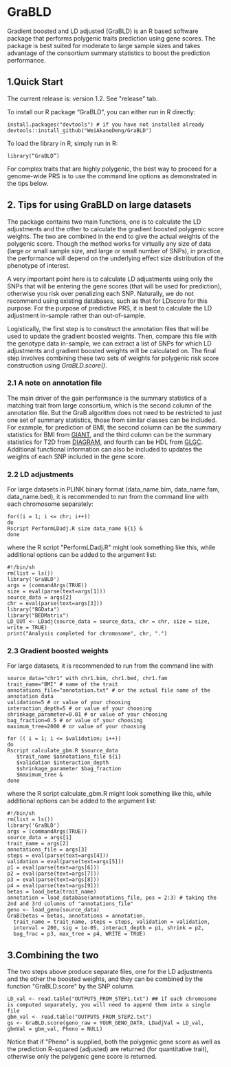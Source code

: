 # GraBLD

Gradient boosted and LD adjusted (GraBLD) is an R based software package that performs polygenic traits prediction using gene scores. The package is best suited for moderate to large sample sizes and takes advantage of the consortium summary statistics to boost the prediction performance. 

## 1.Quick Start  

The current release is: version 1.2. See "release" tab. 

To install our R package “GraBLD”, you can either run in R directly:

    install.packages("devtools") # if you have not installed already
    devtools::install_github("WeiAkaneDeng/GraBLD")

To load the library in R, simply run in R:

    library(“GraBLD”)
    
For complex traits that are highly polygenic, the best way to proceed for a genome-wide PRS is to use the command line options as demonstrated in the tips below.

## 2. Tips for using GraBLD on large datasets

The package contains two main functions, one is to calculate the LD adjustments and the other to calculate the gradient boosted polygenic score weights. The two are combined in the end to give the actual weights of the polygenic score. Though the method works for virtually any size of data (large or small sample size, and large or small number of SNPs), in practice, the performance will depend on the underlying effect size distribution of the phenotype of interest.  

A very important point here is to calculate LD adjustments using only the SNPs that will be entering the gene scores (that will be used for prediction), otherwise you risk over penalizing each SNP. Naturally, we do not recommend using existing databases, such as that for LDscore for this purpose. For the purpose of predictive PRS, it is best to calculate the LD adjustment in-sample rather than out-of-sample. 

Logistically, the first step is to construct the annotation files that will be used to update the gradient boosted weights. Then, compare this file with the genotype data in-sample, we can extract a list of SNPs for which LD adjustments and gradient boosted weights will be calculated on. The final step involves combining these two sets of weights for polygenic risk score construction using *GraBLD.score()*.


### 2.1 A note on annotation file

The main driver of the gain performance is the summary statistics of a matching trait from large consortium, which is the second column of the annotation file. But the GraB algorithm does not need to be restricted to just one set of summary statistics, those from similar classes can be included. For example, for prediction of BMI, the second column can be the summary statistics for BMI from [GIANT](https://portals.broadinstitute.org/collaboration/giant/index.php/GIANT_consortium_data_files), and the third column can be the summary statistics for T2D from [DIAGRAM](https://www.diagram-consortium.org/), and fourth can be HDL from [GLGC](http://lipidgenetics.org). Additional functional information can also be included to updates the weights of each SNP included in the gene score.


### 2.2 LD adjustments

For large datasets in PLINK binary format (data_name.bim, data_name.fam, data_name.bed), it is recommended to run from the command line with each chromosome separately: 

    for((i = 1; i <= chr; i++))
    do
    Rscript PerformLDadj.R size data_name ${i} &
    done

where the R script "PerformLDadj.R" might look something like this, while additional options can be added to the argument list: 
    
    #!/bin/sh
    rm(list = ls())
    library('GraBLD')
    args = (commandArgs(TRUE))
    size = eval(parse(text=args[1]))
    source_data = args[2]
    chr = eval(parse(text=args[3]))
    library("BGData")
    library("BEDMatrix")
    LD_OUT <- LDadj(source_data = source_data, chr = chr, size = size, write = TRUE)
    print("Analysis completed for chromosome", chr, ".")


### 2.3 Gradient boosted weights

For large datasets, it is recommended to run from the command line with 
    
    source_data="chr1" with chr1.bim, chr1.bed, chr1.fam
    trait_name="BMI" # name of the trait
    annotations_file="annotation.txt" # or the actual file name of the annotation data
    validation=5 # or value of your choosing
    interaction_depth=5 # or value of your choosing
    shrinkage_parameter=0.01 # or value of your choosing
    bag_fraction=0.5 # or value of your choosing
    maximum_tree=2000 # or value of your choosing
    
    for (( i = 1; i <= $validation; i++))
    do
    Rscript calculate_gbm.R $source_data
       $trait_name $annotations_file ${i}
       $validation $interaction_depth
       $shrinkage_parameter $bag_fraction
       $maximum_tree &
    done
    
where the R script calculate_gbm.R might look something like this, while additional options can be added to the argument list: 

    #!/bin/sh
    rm(list = ls())
    library('GraBLD')
    args = (commandArgs(TRUE))
    source_data = args[1]
    trait_name = args[2]
    annotations_file = args[3]
    steps = eval(parse(text=args[4]))
    validation = eval(parse(text=args[5]))
    p1 = eval(parse(text=args[6]))
    p2 = eval(parse(text=args[7]))
    p3 = eval(parse(text=args[8]))
    p4 = eval(parse(text=args[9]))
    betas = load_beta(trait_name)
    annotation = load_database(annotations_file, pos = 2:3) # taking the 2nd and 3rd columns of "annotations_file"
    geno <- load_geno(source_data)
    GraB(betas = betas, annotations = annotation,
      trait_name = trait_name, steps = steps, validation = validation,
      interval = 200, sig = 1e-05, interact_depth = p1, shrink = p2,
      bag_frac = p3, max_tree = p4, WRITE = TRUE)



## 3.Combining the two 

The two steps above produce separate files, one for the LD adjustments and the other the boosted weights, and they can be combined by the function "GraBLD.score" by the SNP column.

    LD_val <- read.table("OUTPUTS_FROM_STEP1.txt") ## if each chromosome is computed separately, you will need to append them into a single file 
    gbm_val <- read.table("OUTPUTS_FROM_STEP2.txt")
    gs <- GraBLD.score(geno_raw = YOUR_GENO_DATA, LDadjVal = LD_val, gbmVal = gbm_val, Pheno = NULL)

Notice that if "Pheno" is supplied, both the polygenic gene score as well as the prediction R-squared (adjusted) are returned (for quantitative trait), otherwise only the polygenic gene score is returned.
